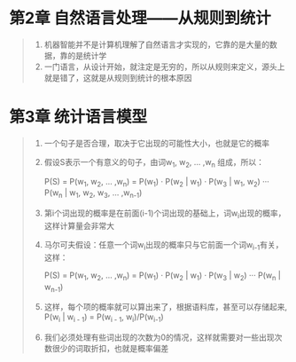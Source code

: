 # 第2章 自然语言处理——从规则到统计

> 1. 机器智能并不是计算机理解了自然语言才实现的，它靠的是大量的数据，靠的是统计学
> 2. 一门语言，从设计开始，就注定是无穷的，所以从规则来定义，源头上就是错了，这就是从规则到统计的根本原因

# 第3章 统计语言模型

> 1. 一个句子是否合理，取决于它出现的可能性大小，也就是它的概率
>
> 2. 假设S表示一个有意义的句子，由词w<sub>1</sub>, w<sub>2</sub>, … ,w<sub>n</sub> 组成，所以： 
>
>    P(S) = P(w<sub>1</sub>, w<sub>2</sub>, … ,w<sub>n</sub>) = P(w<sub>1</sub>) · P(w<sub>2</sub> | w<sub>1</sub>) · P(w<sub>3</sub> | w<sub>1</sub>, w<sub>2</sub>) ··· P(w<sub>n</sub> | w<sub>1</sub>, w<sub>2</sub>, w<sub>3</sub>, … ,w<sub>n-1</sub>)
>
> 3. 第i个词出现的概率是在前面(i-1)个词出现的基础上，词w<sub>i</sub>出现的概率，这样计算量会非常大
>
> 4. 马尔可夫假设：任意一个词w<sub>i</sub>出现的概率只与它前面一个词w<sub>i-1</sub>有关，这样：
>
>    P(S) = P(w<sub>1</sub>, w<sub>2</sub>, … ,w<sub>n</sub>) = P(w<sub>1</sub>) · P(w<sub>2</sub> | w<sub>1</sub>) · P(w<sub>3</sub> | w<sub>2</sub>) ··· P(w<sub>n</sub> | w<sub>n-1</sub>)
>
> 5. 这样，每个项的概率就可以算出来了，根据语料库，甚至可以存储起来, P(w<sub>i</sub> | w<sub>i - 1</sub>) = P(w<sub>i - 1</sub>, w<sub>i</sub>)/P(w<sub>i-1</sub>)
>
> 6. 我们必须处理有些词出现的次数为0的情况，这样就需要对一些出现次数很少的词取折扣，也就是概率偏差